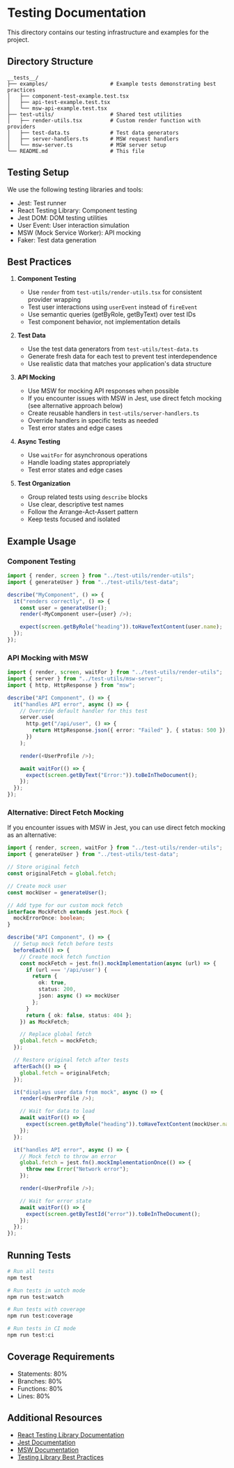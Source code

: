 # Testing Documentation

This directory contains our testing infrastructure and examples for the project.

## Directory Structure

```
__tests__/
├── examples/                    # Example tests demonstrating best practices
│   ├── component-test-example.test.tsx
│   ├── api-test-example.test.tsx
│   └── msw-api-example.test.tsx
├── test-utils/                  # Shared test utilities
│   ├── render-utils.tsx         # Custom render function with providers
│   ├── test-data.ts             # Test data generators
│   ├── server-handlers.ts       # MSW request handlers
│   └── msw-server.ts            # MSW server setup
└── README.md                    # This file
```

## Testing Setup

We use the following testing libraries and tools:

- Jest: Test runner
- React Testing Library: Component testing
- Jest DOM: DOM testing utilities
- User Event: User interaction simulation
- MSW (Mock Service Worker): API mocking
- Faker: Test data generation

## Best Practices

1. **Component Testing**

   - Use `render` from `test-utils/render-utils.tsx` for consistent provider wrapping
   - Test user interactions using `userEvent` instead of `fireEvent`
   - Use semantic queries (getByRole, getByText) over test IDs
   - Test component behavior, not implementation details

2. **Test Data**

   - Use the test data generators from `test-utils/test-data.ts`
   - Generate fresh data for each test to prevent test interdependence
   - Use realistic data that matches your application's data structure

3. **API Mocking**

   - Use MSW for mocking API responses when possible
   - If you encounter issues with MSW in Jest, use direct fetch mocking (see alternative approach below)
   - Create reusable handlers in `test-utils/server-handlers.ts`
   - Override handlers in specific tests as needed
   - Test error states and edge cases

4. **Async Testing**

   - Use `waitFor` for asynchronous operations
   - Handle loading states appropriately
   - Test error states and edge cases

5. **Test Organization**
   - Group related tests using `describe` blocks
   - Use clear, descriptive test names
   - Follow the Arrange-Act-Assert pattern
   - Keep tests focused and isolated

## Example Usage

### Component Testing

```typescript
import { render, screen } from "../test-utils/render-utils";
import { generateUser } from "../test-utils/test-data";

describe("MyComponent", () => {
  it("renders correctly", () => {
    const user = generateUser();
    render(<MyComponent user={user} />);

    expect(screen.getByRole("heading")).toHaveTextContent(user.name);
  });
});
```

### API Mocking with MSW

```typescript
import { render, screen, waitFor } from "../test-utils/render-utils";
import { server } from "../test-utils/msw-server";
import { http, HttpResponse } from "msw";

describe("API Component", () => {
  it("handles API error", async () => {
    // Override default handler for this test
    server.use(
      http.get("/api/user", () => {
        return HttpResponse.json({ error: "Failed" }, { status: 500 });
      })
    );

    render(<UserProfile />);

    await waitFor(() => {
      expect(screen.getByText("Error:")).toBeInTheDocument();
    });
  });
});
```

### Alternative: Direct Fetch Mocking

If you encounter issues with MSW in Jest, you can use direct fetch mocking as an alternative:

```typescript
import { render, screen, waitFor } from "../test-utils/render-utils";
import { generateUser } from "../test-utils/test-data";

// Store original fetch
const originalFetch = global.fetch;

// Create mock user
const mockUser = generateUser();

// Add type for our custom mock fetch
interface MockFetch extends jest.Mock {
  mockErrorOnce: boolean;
}

describe("API Component", () => {
  // Setup mock fetch before tests
  beforeEach(() => {
    // Create mock fetch function
    const mockFetch = jest.fn().mockImplementation(async (url) => {
      if (url === '/api/user') {
        return {
          ok: true,
          status: 200,
          json: async () => mockUser
        };
      }
      return { ok: false, status: 404 };
    }) as MockFetch;

    // Replace global fetch
    global.fetch = mockFetch;
  });

  // Restore original fetch after tests
  afterEach(() => {
    global.fetch = originalFetch;
  });

  it("displays user data from mock", async () => {
    render(<UserProfile />);

    // Wait for data to load
    await waitFor(() => {
      expect(screen.getByRole("heading")).toHaveTextContent(mockUser.name);
    });
  });

  it("handles API error", async () => {
    // Mock fetch to throw an error
    global.fetch = jest.fn().mockImplementationOnce(() => {
      throw new Error("Network error");
    });

    render(<UserProfile />);

    // Wait for error state
    await waitFor(() => {
      expect(screen.getByTestId("error")).toBeInTheDocument();
    });
  });
});
```

## Running Tests

```bash
# Run all tests
npm test

# Run tests in watch mode
npm run test:watch

# Run tests with coverage
npm run test:coverage

# Run tests in CI mode
npm run test:ci
```

## Coverage Requirements

- Statements: 80%
- Branches: 80%
- Functions: 80%
- Lines: 80%

## Additional Resources

- [React Testing Library Documentation](https://testing-library.com/docs/react-testing-library/intro)
- [Jest Documentation](https://jestjs.io/docs/getting-started)
- [MSW Documentation](https://mswjs.io/docs/)
- [Testing Library Best Practices](https://testing-library.com/docs/guiding-principles)
